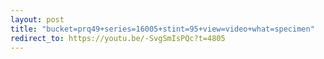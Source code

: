 ```yaml
---
layout: post
title: "bucket=prq49+series=16005+stint=95+view=video+what=specimen"
redirect_to: https://youtu.be/-SvgSmIsPQc?t=4805
---
```

